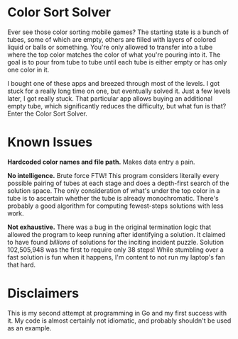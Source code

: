 # Color Sort Solver

Ever see those color sorting mobile games?  The starting state is a bunch of tubes, some of which are empty, others are filled with layers of colored liquid or balls or something.  You're only allowed to transfer into a tube where the top color matches the color of what you're pouring into it.  The goal is to pour from tube to tube until each tube is either empty or has only one color in it.  

I bought one of these apps and breezed through most of the levels.  I got stuck for a really long time on one, but eventually solved it.  Just a few levels later, I got really stuck.  That particular app allows buying an additional empty tube, which significantly reduces the difficulty, but what fun is that?  Enter the Color Sort Solver.

# Known Issues

**Hardcoded color names and file path.** Makes data entry a pain.

**No intelligence.**  Brute force FTW!  This program considers literally every possible pairing of tubes at each stage and does a depth-first search of the solution space.  The only consideration of what's under the top color in a tube is to ascertain whether the tube is already monochromatic.  There's probably a good algorithm for computing fewest-steps solutions with less work.

**Not exhaustive.** There was a bug in the original termination logic that allowed the program to keep running after identifying a solution.  It claimed to have found *billions* of solutions for the inciting incident puzzle.  Solution 102,505,948 was the first to require only 38 steps!  While stumbling over a fast solution is fun when it happens, I'm content to not run my laptop's fan that hard.



# Disclaimers

This is my second attempt at programming in Go and my first success with it.  My code is almost certainly not idiomatic, and probably shouldn't be used as an example.